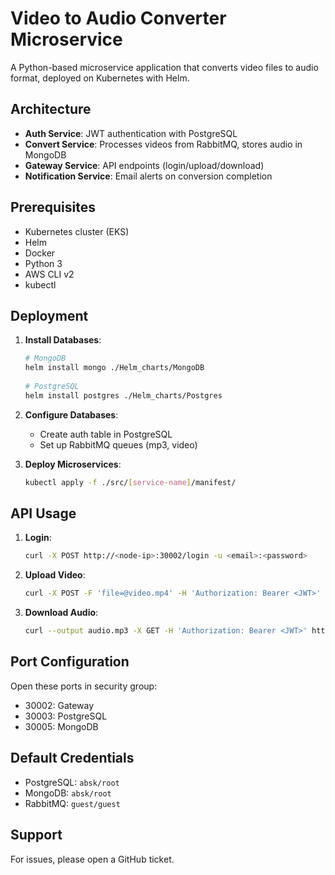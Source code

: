 # Video to Audio Converter Microservice

A Python-based microservice application that converts video files to audio format, deployed on Kubernetes with Helm.

## Architecture

- **Auth Service**: JWT authentication with PostgreSQL
- **Convert Service**: Processes videos from RabbitMQ, stores audio in MongoDB
- **Gateway Service**: API endpoints (login/upload/download)
- **Notification Service**: Email alerts on conversion completion

## Prerequisites

- Kubernetes cluster (EKS)
- Helm
- Docker
- Python 3
- AWS CLI v2
- kubectl

## Deployment

1. **Install Databases**:
   ```bash
   # MongoDB
   helm install mongo ./Helm_charts/MongoDB
  
   # PostgreSQL
   helm install postgres ./Helm_charts/Postgres
   ```

2. **Configure Databases**:
   - Create auth table in PostgreSQL
   - Set up RabbitMQ queues (mp3, video)

3. **Deploy Microservices**:
   ```bash
   kubectl apply -f ./src/[service-name]/manifest/
   ```

## API Usage

1. **Login**:
   ```bash
   curl -X POST http://<node-ip>:30002/login -u <email>:<password>
   ```

2. **Upload Video**:
   ```bash
   curl -X POST -F 'file=@video.mp4' -H 'Authorization: Bearer <JWT>' http://<node-ip>:30002/upload
   ```

3. **Download Audio**:
   ```bash
   curl --output audio.mp3 -X GET -H 'Authorization: Bearer <JWT>' http://<node-ip>:30002/download?fid=<file-id>
   ```

## Port Configuration

Open these ports in security group:
- 30002: Gateway
- 30003: PostgreSQL
- 30005: MongoDB

## Default Credentials

- PostgreSQL: `absk/root`
- MongoDB: `absk/root`
- RabbitMQ: `guest/guest`

## Support

For issues, please open a GitHub ticket.
